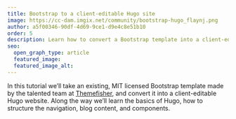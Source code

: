 ```yaml
---
title: Bootstrap to a client-editable Hugo site
image: https://cc-dam.imgix.net/community/bootstrap-hugo_flaynj.png
author: a5f00346-90df-4d69-9ce1-d9e4c8e51b10
order: 5
description: Learn how to convert a Bootstrap template into a client-editable Hugo website.
seo:
  open_graph_type: article
  featured_image:
  featured_image_alt:
---
```


In this tutorial we’ll take an existing, MIT licensed Bootstrap template made by the talented team at [Themefisher](https://themefisher.com/), and convert it into a client-editable Hugo website. Along the way we’ll learn the basics of Hugo, how to structure the navigation, blog content, and components.
